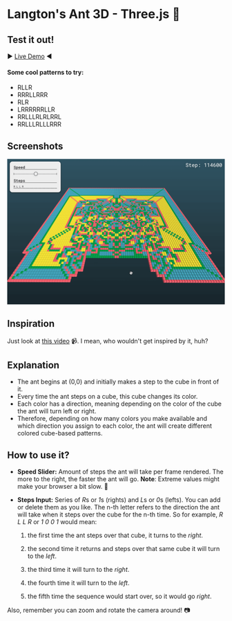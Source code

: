 # Langton's Ant 3D - Three.js :ant:

## Test it out!

:arrow_forward: [Live Demo](https://mauriciabad.github.io/Langton_Ant_3D/) :arrow_backward:

#### Some cool patterns to try:
* RLLR
* RRRLLRRR
* RLR
* LRRRRRRLLR
* RRLLLRLRLRRL
* RRLLLRLLLRRR

## Screenshots

![screenshot1](readme_media/screenshot1.png)

## Inspiration

Just look at [this video](https://www.youtube.com/watch?v=1X-gtr4pEBU) :video_camera:. I mean, who wouldn't get inspired by it, huh?

## Explanation

* The ant begins at (0,0) and initially makes a step to the cube in front of it. 
* Every time the ant steps on a cube, this cube changes its color. 
* Each color has a direction, meaning depending on the color of the cube the ant will turn left or right.
* Therefore, depending on how many colors you make available and which direction you assign to each color, the ant will create different colored cube-based patterns.

## How to use it?

* **Speed Slider:** Amount of steps the ant will take per frame rendered. The more to the right, the faster the ant will go. **Note**: Extreme values might make your browser a bit slow. :snail:

* **Steps Input:** Series of *R*s or *1*s (rights) and *L*s or *0*s (lefts). You can add or delete them as you like. The n-th letter refers to the direction the ant will take when it steps over the cube for the n-th time. So for example, *R L L R* or *1 0 0 1* would mean:

    1)  the first time the ant steps over that cube, it turns to the *right*. 

    2) the second time it returns and steps over that same cube it will turn to the *left*.

    3) the third time it will turn to the *right*.

    4) the fourth time it will turn to the *left*.

    5) the fifth time the sequence would start over, so it would go *right*.

Also, remember you can zoom and rotate the camera around! :camera:
